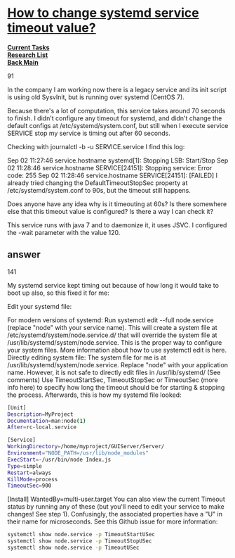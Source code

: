 # **[How to change systemd service timeout value?](https://unix.stackexchange.com/questions/227017/how-to-change-systemd-service-timeout-value)**

**[Current Tasks](../../../a_status/current_tasks.md)**\
**[Research List](../../research_list.md)**\
**[Back Main](../../../README.md)**

91

In the company I am working now there is a legacy service and its init script is using old SysvInit, but is running over systemd (CentOS 7).

Because there's a lot of computation, this service takes around 70 seconds to finish. I didn't configure any timeout for systemd, and didn't change the default configs at /etc/systemd/system.conf, but still when I execute service SERVICE stop my service is timing out after 60 seconds.

Checking with journalctl -b -u SERVICE.service I find this log:

Sep 02 11:27:46 service.hostname systemd[1]: Stopping LSB: Start/Stop
Sep 02 11:28:46 service.hostname SERVICE[24151]: Stopping service: Error code: 255
Sep 02 11:28:46 service.hostname SERVICE[24151]: [FAILED]
I already tried changing the DefaultTimeoutStopSec property at /etc/systemd/system.conf to 90s, but the timeout still happens.

Does anyone have any idea why is it timeouting at 60s? Is there somewhere else that this timeout value is configured? Is there a way I can check it?

This service runs with java 7 and to daemonize it, it uses JSVC. I configured the -wait parameter with the value 120.

## answer

141

My systemd service kept timing out because of how long it would take to boot up also, so this fixed it for me:

Edit your systemd file:

For modern versions of systemd: Run systemctl edit --full node.service (replace "node" with your service name).
This will create a system file at /etc/systemd/system/node.service.d/ that will override the system file at /usr/lib/systemd/system/node.service. This is the proper way to configure your system files. More information about how to use systemctl edit is here.
Directly editing system file: The system file for me is at /usr/lib/systemd/system/node.service. Replace "node" with your application name. However, it is not safe to directly edit files in /usr/lib/systemd/ (See comments)
Use TimeoutStartSec, TimeoutStopSec or TimeoutSec (more info here) to specify how long the timeout should be for starting & stopping the process. Afterwards, this is how my systemd file looked:

```bash
[Unit]
Description=MyProject
Documentation=man:node(1)
After=rc-local.service

[Service]
WorkingDirectory=/home/myproject/GUIServer/Server/
Environment="NODE_PATH=/usr/lib/node_modules"
ExecStart=-/usr/bin/node Index.js
Type=simple
Restart=always
KillMode=process
TimeoutSec=900
```

[Install]
WantedBy=multi-user.target
You can also view the current Timeout status by running any of these (but you'll need to edit your service to make changes! See step 1). Confusingly, the associated properties have a "U" in their name for microseconds. See this Github issue for more information:

```bash
systemctl show node.service -p TimeoutStartUSec
systemctl show node.service -p TimeoutStopUSec
systemctl show node.service -p TimeoutUSec
```
